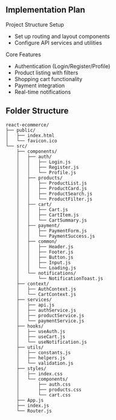 ## Implementation Plan

Project Structure Setup

- Set up routing and layout components
- Configure API services and utilities

Core Features
- Authentication (Login/Register/Profile)
- Product listing with filters
- Shopping cart functionality
- Payment integration
- Real-time notifications


## Folder Structure

```
react-ecommerce/
├── public/
│   ├── index.html
│   └── favicon.ico
└── src/
    ├── components/
    │   ├── auth/
    │   │   ├── Login.js
    │   │   ├── Register.js
    │   │   └── Profile.js
    │   ├── products/
    │   │   ├── ProductList.js
    │   │   ├── ProductCard.js
    │   │   ├── ProductSearch.js
    │   │   └── ProductFilter.js
    │   ├── cart/
    │   │   ├── Cart.js
    │   │   ├── CartItem.js
    │   │   └── CartSummary.js
    │   ├── payment/
    │   │   ├── PaymentForm.js
    │   │   └── PaymentSuccess.js
    │   ├── common/
    │   │   ├── Header.js
    │   │   ├── Footer.js
    │   │   ├── Button.js
    │   │   ├── Input.js
    │   │   └── Loading.js
    │   └── notifications/
    │       └── NotificationToast.js
    ├── context/
    │   ├── AuthContext.js
    │   └── CartContext.js
    ├── services/
    │   ├── api.js
    │   ├── authService.js
    │   ├── productService.js
    │   └── paymentService.js
    ├── hooks/
    │   ├── useAuth.js
    │   ├── useCart.js
    │   └── useNotification.js
    ├── utils/
    │   ├── constants.js
    │   ├── helpers.js
    │   └── validation.js
    ├── styles/
    │   ├── index.css
    │   └── components/
    │       ├── auth.css
    │       ├── products.css
    │       └── cart.css
    ├── App.js
    ├── index.js
    └── Router.js
```